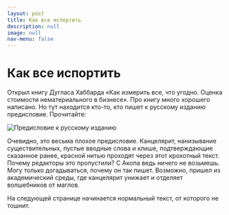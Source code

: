 ```yaml
---
layout: post
title: Как все испортить
description: null
image: null
nav-menu: false
---
```


# Как все испортить

Открыл книгу Дугласа Хаббарда «Как измерить все, что угодно. Оценка стоимости нематериального в бизнесе». Про книгу много хорошего написано. Но тут находится кто-то, кто пишет к русскому изданию предисловие. Прочитайте:

![&#x41F;&#x440;&#x435;&#x434;&#x438;&#x441;&#x43B;&#x43E;&#x432;&#x438;&#x435; &#x43A; &#x440;&#x443;&#x441;&#x441;&#x43A;&#x43E;&#x43C;&#x443; &#x438;&#x437;&#x434;&#x430;&#x43D;&#x438;&#x44E;](https://github.com/abelozer/abelozer/tree/86cdb2b8a2d78619cc5c1476ed9d4f531ffff321/.gitbook/assets/akop-sarkisyan.png)

Очевидно, это весьма плохое предисловие. Канцелярит, нанизывание существительных, пустые вводные слова и клише, подтверждающие сказанное ранее, красной нитью проходят через этот крохотный текст. Почему редакторы это пропустили? С Акопа ведь ничего не возьмешь. Могу только догадываться, почему он так пишет. Возможно, пришел из академический среды, где канцелярит унижает и отделяет волшебников от маглов.

На следующей странице начинается нормальный текст, от которого не тошнит.

